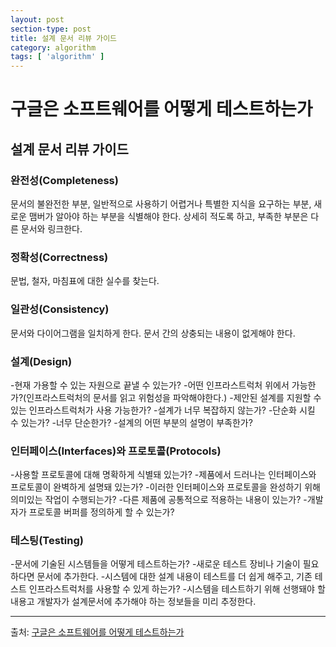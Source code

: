 ```yaml
---
layout: post
section-type: post
title: 설계 문서 리뷰 가이드
category: algorithm
tags: [ 'algorithm' ]
---
```


# 구글은 소프트웨어를 어떻게 테스트하는가

## 설계 문서 리뷰 가이드

### 완전성(Completeness)
문서의 불완전한 부분, 일반적으로 사용하기 어렵거나 특별한 지식을 요구하는 부분, 새로운 맴버가 알아야 하는 부분을 식별해야 한다. 상세히 적도록 하고, 부족한 부분은 다른 문서와 링크한다.

### 정확성(Correctness)
문법, 철자, 마침표에 대한 실수를 찾는다.

### 일관성(Consistency)
문서와 다이어그램을 일치하게 한다. 문서 간의 상충되는 내용이 없게해야 한다.

### 설계(Design)
-현재 가용할 수 있는 자원으로 끝낼 수 있는가?
-어떤 인프라스트럭처 위에서 가능한가?(인프라스트럭처의 문서를 읽고 위험성을 파악해야한다.)
-제안된 설계를 지원할 수 있는 인프라스트럭처가 사용 가능한가?
-설계가 너무 복잡하지 않는가?
-단순화 시킬 수 있는가?
-너무 단순한가?
-설계의 어떤 부분의 설명이 부족한가?

### 인터페이스(Interfaces)와 프로토콜(Protocols)
-사용할 프로토콜에 대해 명확하게 식별돼 있는가?
-제품에서 드러나는 인터페이스와 프로토콜이 완벽하게 설명돼 있는가?
-이러한 인터페이스와 프로토콜을 완성하기 위해 의미있는 작업이 수행되는가?
-다른 제품에 공통적으로 적용하는 내용이 있는가?
-개발자가 프로토콜 버퍼를 정의하게 할 수 있는가?

### 테스팅(Testing)
-문서에 기술된 시스템들을 어떻게 테스트하는가?
-새로운 테스트 장비나 기술이 필요하다면 문서에 추가한다.
-시스템에 대한 설계 내용이 테스트를 더 쉽게 해주고, 기존 테스트 인프라스트럭처를 사용할 수 있게 하는가?
-시스템을 테스트하기 위해 선행돼야 할 내용고 개발자가 설계문서에 추가해야 하는 정보들을 미리 추정한다.

---

출처: [구글은 소프트웨어를 어떻게 테스트하는가](http://book.daum.net/detail/book.do?bookid=KOR9788960774100)
